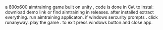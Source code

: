a 800x600 aimtraining game built on unity , code is done in C#.
to instal: download demo link or find aimtraining in releases.
after installed extract everything.
run aimtraining applicaton.
if windows sercurity prompts . click runanyway.
play the game . to exit press windows button and close app.
